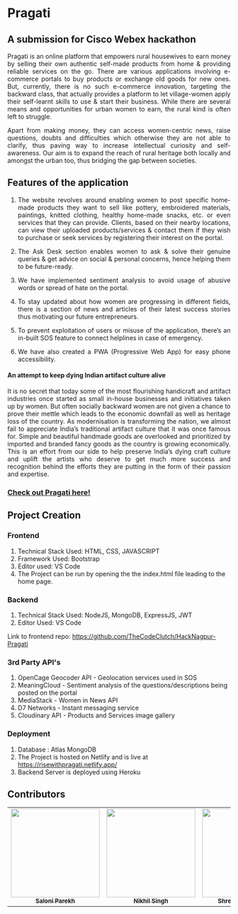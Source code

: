 # Pragati

## A submission for Cisco Webex hackathon

<p align="justify">Pragati is an online platform that empowers rural housewives to earn money by selling their own authentic self-made products from home & providing reliable services on the go. There are various applications involving e-commerce portals to buy products or exchange old goods for new ones. But, currently, there is no such e-commerce innovation, targeting the backward class, that actually provides a platform to let village-women apply their self-learnt skills to use & start their business. While there are several means and opportunities for urban women to earn, the rural kind is often left to struggle.</p>

<p align="justify">Apart from making money, they can access women-centric news, raise questions, doubts and difficulties which otherwise they are not able to clarify, thus paving way to increase intellectual curiosity and self-awareness. Our aim is to expand the reach of rural heritage both locally and amongst the urban too, thus bridging the gap between societies. </p>

## Features of the application

1. <p align="justify">The website revolves around enabling women to post specific home-made products they want to sell like pottery, embroidered materials, paintings, knitted clothing, healthy home-made snacks, etc. or even services that they can provide. Clients, based on their nearby locations, can view their uploaded products/services & contact them if they wish to purchase or seek services by registering their interest on the portal.</p>

2. <p align="justify">The Ask Desk section enables women to ask & solve their genuine queries & get advice on social & personal concerns, hence helping them to be future-ready.</p>

3. <p align="justify">We have implemented sentiment analysis to avoid usage of abusive words or spread of hate on the portal.</p>

4. <p align="justify">To stay updated about how women are progressing in different fields, there is a section of news and articles of their latest success stories thus motivating our future entrepreneurs.</p>

5. <p align="justify">To prevent exploitation of users or misuse of the application, there’s an in-built SOS feature to connect helplines in case of emergency.</p>

6. <p align="justify">We have also created a PWA (Progressive Web App) for easy phone accessibility.</p>


#### An attempt to keep dying Indian artifact culture alive

<p align="justify">It is no secret that today some of the most flourishing handicraft and artifact industries once started as small in-house businesses and initiatives taken up by women. But often socially backward women are not given a chance to prove their mettle which leads to the economic downfall as well as heritage loss of the country. As modernisation is transforming the nation, we almost fail to appreciate India’s traditional artifact culture that it was once famous for. Simple and beautiful handmade goods are overlooked and prioritized by imported and branded fancy goods as the country is growing economically. This is an effort from our side to help preserve India’s dying craft culture and uplift the artists who deserve to get much more success and recognition behind the efforts they are putting in the form of their passion and expertise.</p>


### [Check out Pragati here!](https://risewithpragati.netlify.app/)


## Project Creation

### Frontend

1. Technical Stack Used: HTML, CSS, JAVASCRIPT
2. Framework Used: Bootstrap
3. Editor used: VS Code
4. The Project can be run by opening the the index.html file leading to the home page.

### Backend

1. Technical Stack Used: NodeJS, MongoDB, ExpressJS, JWT
2. Editor Used: VS Code

Link to frontend repo: https://github.com/TheCodeClutch/HackNagpur-Pragati

### 3rd Party API's

1. OpenCage Geocoder API - Geolocation services used in SOS
2. MeaningCloud  - Sentiment analysis of the questions/descriptions being posted on the portal
3. MediaStack - Women in News API
4. D7 Networks - Instant messaging service
5. Cloudinary API - Products and Services image gallery

### Deployment

1. Database : Atlas MongoDB
2. The Project is hosted on Netlify and is live at https://risewithpragati.netlify.app/
3. Backend Server is deployed using Heroku

## Contributors

<table>
  <tr>
    <td align="center"><a href="http://github.com/saloni0104"><img src="https://github.com/TheCodeClutch/HackNagpur-Pragati/blob/master/images/saloni.PNG" width="200px;"  height="200px;" alt=""/><br /><sub><b>Saloni Parekh</b></sub></a><br />
   </td>
   </td>
    <td align="center"><a href="http://github.com/nikhils4"><img src="https://avatars0.githubusercontent.com/u/30321610?s=400&u=0a8cd6fd05261868bef77b237b1a6532f12960ee&v=4" width="200px;" height="200px;" alt=""/><br /><sub><b>Nikhil Singh</b></sub></a><br />
   </td>
    <td align="center"><a href="http://github.com/mshreya9"><img src="https://github.com/TheCodeClutch/HackNagpur-Pragati/blob/master/images/shreya.jpg" width="200px;" height="200px;" alt=""/><br /><sub><b>Shreya Maheshwari</b></sub></a><br/>
    </td>
</tr>
</table>
